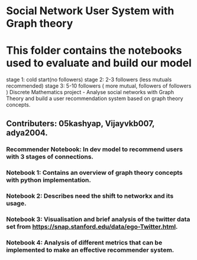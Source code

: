# Social Network User System with Graph theory
# This folder contains the notebooks used to evaluate and build our model
stage 1: cold start(no followers)
stage 2: 2-3 followers (less mutuals recommended)
stage 3: 5-10 followers ( more mutual, followers of followers )
Discrete Mathematics project - Analyse social networks with Graph Theory and build a user recommendation system based on graph theory concepts.

## Contributers: 05kashyap, Vijayvkb007, adya2004.

### Recommender Notebook: In dev model to recommend users with 3 stages of connections.

### Notebook 1: Contains an overview of graph theory concepts with python implementation.

### Notebook 2: Describes need the shift to networkx and its usage.

### Notebook 3: Visualisation and brief analysis of the twitter data set from https://snap.stanford.edu/data/ego-Twitter.html.

### Notebook 4: Analysis of different metrics that can be implemented to make an effective recommender system.

